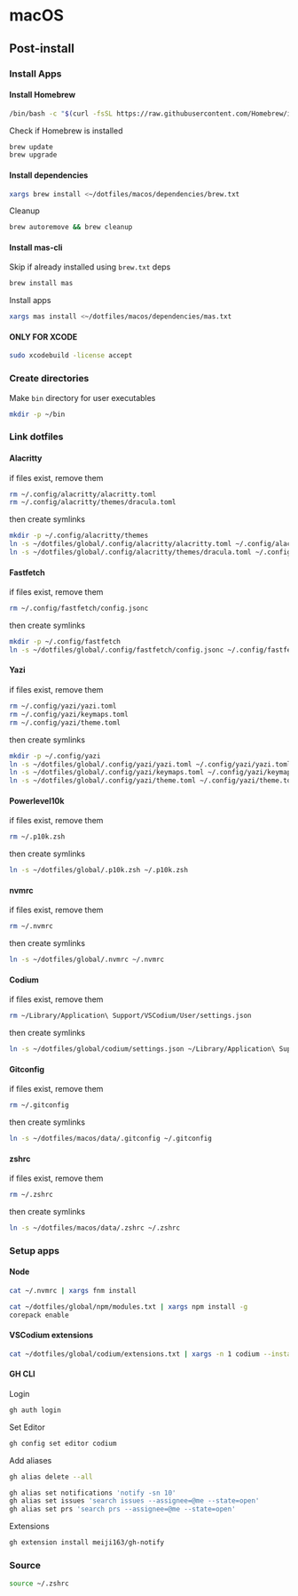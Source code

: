 # macOS

## Post-install

### Install Apps

#### Install Homebrew

```bash
/bin/bash -c "$(curl -fsSL https://raw.githubusercontent.com/Homebrew/install/HEAD/install.sh)"
```

Check if Homebrew is installed

```bash
brew update
brew upgrade
```

#### Install dependencies

```bash
xargs brew install <~/dotfiles/macos/dependencies/brew.txt
```

Cleanup

```bash
brew autoremove && brew cleanup
```

#### Install mas-cli

Skip if already installed using `brew.txt` deps

```bash
brew install mas
```

Install apps

```bash
xargs mas install <~/dotfiles/macos/dependencies/mas.txt
```

#### ONLY FOR XCODE

```bash
sudo xcodebuild -license accept
```

### Create directories

Make `bin` directory for user executables

```bash
mkdir -p ~/bin
```

### Link dotfiles

#### Alacritty

if files exist, remove them

```bash
rm ~/.config/alacritty/alacritty.toml
rm ~/.config/alacritty/themes/dracula.toml
```

then create symlinks

```bash
mkdir -p ~/.config/alacritty/themes
ln -s ~/dotfiles/global/.config/alacritty/alacritty.toml ~/.config/alacritty/alacritty.toml
ln -s ~/dotfiles/global/.config/alacritty/themes/dracula.toml ~/.config/alacritty/themes/dracula.toml
```

#### Fastfetch

if files exist, remove them

```bash
rm ~/.config/fastfetch/config.jsonc
```

then create symlinks

```bash
mkdir -p ~/.config/fastfetch
ln -s ~/dotfiles/global/.config/fastfetch/config.jsonc ~/.config/fastfetch/config.jsonc
```

#### Yazi

if files exist, remove them

```bash
rm ~/.config/yazi/yazi.toml
rm ~/.config/yazi/keymaps.toml
rm ~/.config/yazi/theme.toml
```

then create symlinks

```bash
mkdir -p ~/.config/yazi
ln -s ~/dotfiles/global/.config/yazi/yazi.toml ~/.config/yazi/yazi.toml
ln -s ~/dotfiles/global/.config/yazi/keymaps.toml ~/.config/yazi/keymaps.toml
ln -s ~/dotfiles/global/.config/yazi/theme.toml ~/.config/yazi/theme.toml
```

#### Powerlevel10k

if files exist, remove them

```bash
rm ~/.p10k.zsh
```

then create symlinks

```bash
ln -s ~/dotfiles/global/.p10k.zsh ~/.p10k.zsh
```

#### nvmrc

if files exist, remove them

```bash
rm ~/.nvmrc
```

then create symlinks

```bash
ln -s ~/dotfiles/global/.nvmrc ~/.nvmrc
```

#### Codium

if files exist, remove them

```bash
rm ~/Library/Application\ Support/VSCodium/User/settings.json
```

then create symlinks

```bash
ln -s ~/dotfiles/global/codium/settings.json ~/Library/Application\ Support/VSCodium/User/settings.json
```

#### Gitconfig

if files exist, remove them

```bash
rm ~/.gitconfig
```

then create symlinks

```bash
ln -s ~/dotfiles/macos/data/.gitconfig ~/.gitconfig
```

#### zshrc

if files exist, remove them

```bash
rm ~/.zshrc
```

then create symlinks

```bash
ln -s ~/dotfiles/macos/data/.zshrc ~/.zshrc
```

### Setup apps

#### Node

```bash
cat ~/.nvmrc | xargs fnm install
```

```bash
cat ~/dotfiles/global/npm/modules.txt | xargs npm install -g
corepack enable
```

#### VSCodium extensions

```bash
cat ~/dotfiles/global/codium/extensions.txt | xargs -n 1 codium --install-extension
```

#### GH CLI

Login

```bash
gh auth login
```

Set Editor

```bash
gh config set editor codium
```

Add aliases

```bash
gh alias delete --all

gh alias set notifications 'notify -sn 10'
gh alias set issues 'search issues --assignee=@me --state=open'
gh alias set prs 'search prs --assignee=@me --state=open'
```

Extensions

```bash
gh extension install meiji163/gh-notify
```

### Source

```bash
source ~/.zshrc
```